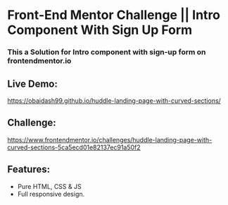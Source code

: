 # Front-End Mentor Challenge || Intro Component With Sign Up Form 

### This a Solution for Intro component with sign-up form on frontendmentor.io

## Live Demo:
  https://obaidash99.github.io/huddle-landing-page-with-curved-sections/
  
## Challenge:
  https://www.frontendmentor.io/challenges/huddle-landing-page-with-curved-sections-5ca5ecd01e82137ec91a50f2
  
 ## Features:
  - Pure HTML, CSS & JS
  - Full responsive design.

